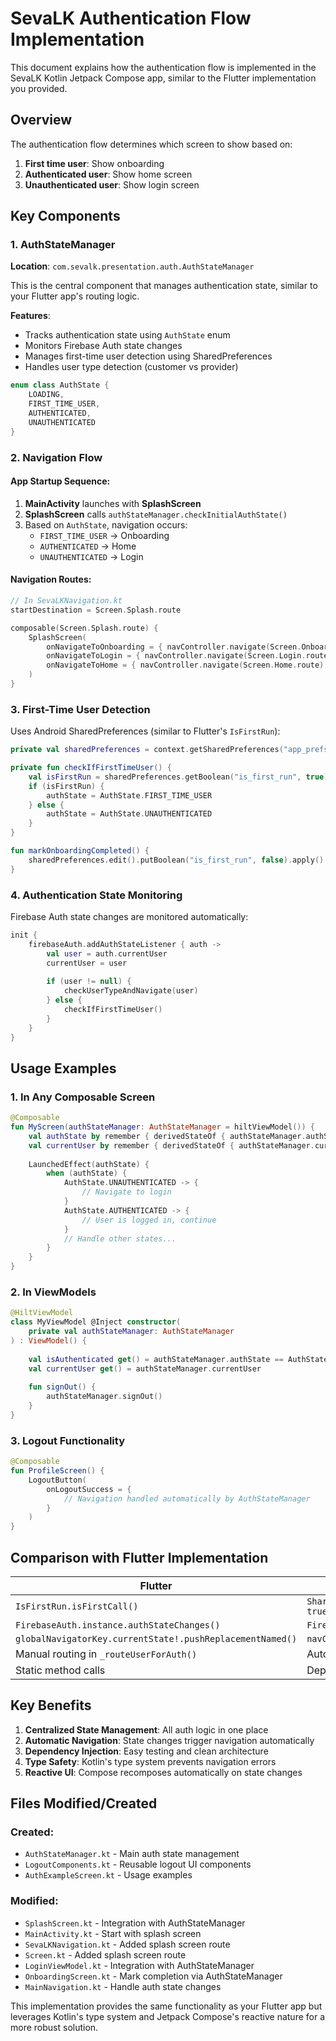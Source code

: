 # SevaLK Authentication Flow Implementation

This document explains how the authentication flow is implemented in the SevaLK Kotlin Jetpack Compose app, similar to the Flutter implementation you provided.

## Overview

The authentication flow determines which screen to show based on:
1. **First time user**: Show onboarding
2. **Authenticated user**: Show home screen
3. **Unauthenticated user**: Show login screen

## Key Components

### 1. AuthStateManager
**Location**: `com.sevalk.presentation.auth.AuthStateManager`

This is the central component that manages authentication state, similar to your Flutter app's routing logic.

**Features**:
- Tracks authentication state using `AuthState` enum
- Monitors Firebase Auth state changes
- Manages first-time user detection using SharedPreferences
- Handles user type detection (customer vs provider)

```kotlin
enum class AuthState {
    LOADING,
    FIRST_TIME_USER,
    AUTHENTICATED,
    UNAUTHENTICATED
}
```

### 2. Navigation Flow

#### App Startup Sequence:
1. **MainActivity** launches with **SplashScreen**
2. **SplashScreen** calls `authStateManager.checkInitialAuthState()`
3. Based on `AuthState`, navigation occurs:
   - `FIRST_TIME_USER` → Onboarding
   - `AUTHENTICATED` → Home
   - `UNAUTHENTICATED` → Login

#### Navigation Routes:
```kotlin
// In SevaLKNavigation.kt
startDestination = Screen.Splash.route

composable(Screen.Splash.route) {
    SplashScreen(
        onNavigateToOnboarding = { navController.navigate(Screen.Onboarding.route) },
        onNavigateToLogin = { navController.navigate(Screen.Login.route) },
        onNavigateToHome = { navController.navigate(Screen.Home.route) }
    )
}
```

### 3. First-Time User Detection

Uses Android SharedPreferences (similar to Flutter's `IsFirstRun`):

```kotlin
private val sharedPreferences = context.getSharedPreferences("app_prefs", Context.MODE_PRIVATE)

private fun checkIfFirstTimeUser() {
    val isFirstRun = sharedPreferences.getBoolean("is_first_run", true)
    if (isFirstRun) {
        authState = AuthState.FIRST_TIME_USER
    } else {
        authState = AuthState.UNAUTHENTICATED
    }
}

fun markOnboardingCompleted() {
    sharedPreferences.edit().putBoolean("is_first_run", false).apply()
}
```

### 4. Authentication State Monitoring

Firebase Auth state changes are monitored automatically:

```kotlin
init {
    firebaseAuth.addAuthStateListener { auth ->
        val user = auth.currentUser
        currentUser = user
        
        if (user != null) {
            checkUserTypeAndNavigate(user)
        } else {
            checkIfFirstTimeUser()
        }
    }
}
```

## Usage Examples

### 1. In Any Composable Screen

```kotlin
@Composable
fun MyScreen(authStateManager: AuthStateManager = hiltViewModel()) {
    val authState by remember { derivedStateOf { authStateManager.authState } }
    val currentUser by remember { derivedStateOf { authStateManager.currentUser } }
    
    LaunchedEffect(authState) {
        when (authState) {
            AuthState.UNAUTHENTICATED -> {
                // Navigate to login
            }
            AuthState.AUTHENTICATED -> {
                // User is logged in, continue
            }
            // Handle other states...
        }
    }
}
```

### 2. In ViewModels

```kotlin
@HiltViewModel
class MyViewModel @Inject constructor(
    private val authStateManager: AuthStateManager
) : ViewModel() {
    
    val isAuthenticated get() = authStateManager.authState == AuthState.AUTHENTICATED
    val currentUser get() = authStateManager.currentUser
    
    fun signOut() {
        authStateManager.signOut()
    }
}
```

### 3. Logout Functionality

```kotlin
@Composable
fun ProfileScreen() {
    LogoutButton(
        onLogoutSuccess = {
            // Navigation handled automatically by AuthStateManager
        }
    )
}
```

## Comparison with Flutter Implementation

| Flutter | Kotlin Jetpack Compose |
|---------|------------------------|
| `IsFirstRun.isFirstCall()` | `SharedPreferences.getBoolean("is_first_run", true)` |
| `FirebaseAuth.instance.authStateChanges()` | `FirebaseAuth.addAuthStateListener()` |
| `globalNavigatorKey.currentState!.pushReplacementNamed()` | `navController.navigate() with popUpTo` |
| Manual routing in `_routeUserForAuth()` | Automatic routing via `AuthStateManager` |
| Static method calls | Dependency injection with Hilt |

## Key Benefits

1. **Centralized State Management**: All auth logic in one place
2. **Automatic Navigation**: State changes trigger navigation automatically
3. **Dependency Injection**: Easy testing and clean architecture
4. **Type Safety**: Kotlin's type system prevents navigation errors
5. **Reactive UI**: Compose recomposes automatically on state changes

## Files Modified/Created

### Created:
- `AuthStateManager.kt` - Main auth state management
- `LogoutComponents.kt` - Reusable logout UI components
- `AuthExampleScreen.kt` - Usage examples

### Modified:
- `SplashScreen.kt` - Integration with AuthStateManager
- `MainActivity.kt` - Start with splash screen
- `SevaLKNavigation.kt` - Added splash screen route
- `Screen.kt` - Added splash screen route
- `LoginViewModel.kt` - Integration with AuthStateManager
- `OnboardingScreen.kt` - Mark completion via AuthStateManager
- `MainNavigation.kt` - Handle auth state changes

This implementation provides the same functionality as your Flutter app but leverages Kotlin's type system and Jetpack Compose's reactive nature for a more robust solution.
